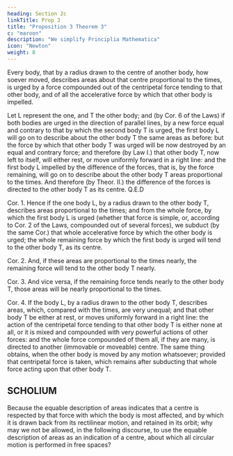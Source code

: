 ```yaml
---
heading: Section 2c
linkTitle: Prop 3
title: "Proposition 3 Theorem 3"
c: "maroon"
description: "We simplify Principlia Mathematica"
icon: "Newton"
weight: 8
---
```




Every body, that by a radius drawn to the centre of another body, how soever moved, describes areas about that centre proportional to the times, is urged by a force compounded out of the centripetal force tending to that other body, and of all the accelerative force by which that other body is impelled.

Let L represent the one, and T the other body; and (by Cor. 6 of the Laws) if both bodies are urged in the direction of parallel lines, by a new force equal and contrary to that by which the second body T is urged, the first body L will go on to describe about the other body T the same areas as before: but the force by which that other body T was urged will be now destroyed by an equal and contrary force; and therefore (by Law I.) that other body T, now left to itself, will either rest, or move uniformly forward in a right line: and the first body L impelled by the difference of the forces, that is, by the force remaining, will go on to describe about the other body T areas proportional to the times. And therefore (by Theor. II.) the difference of the forces is directed to the other body T as its centre.   Q.E.D

Cor. 1. Hence if the one body L, by a radius drawn to the other body T, describes areas proportional to the times; and from the whole force, by which the first body L is urged (whether that force is simple, or, according to Cor. 2 of the Laws, compounded out of several forces), we subduct (by the same Cor.) that whole accelerative force by which the other body is urged; the whole remaining force by which the first body is urged will tend to the other body T, as its centre.

Cor. 2. And, if these areas are proportional to the times nearly, the remaining force will tend to the other body T nearly.

Cor. 3. And vice versa, if the remaining force tends nearly to the other body T, those areas will be nearly proportional to the times.

Cor. 4. If the body L, by a radius drawn to the other body T, describes areas, which, compared with the times, are very unequal; and that other body T be either at rest, or moves uniformly forward in a right line: the action of the centripetal force tending to that other body T is either none at all, or it is mixed and compounded with very powerful actions of other forces: and the whole force compounded of them all, if they are many, is directed to another (immovable or moveable) centre. The same thing obtains, when the other body is moved by any motion whatsoever; provided that centripetal force is taken, which remains after subducting that whole force acting upon that other body T.



## SCHOLIUM

Because the equable description of areas indicates that a centre is respected by that force with which the body is most affected, and by which it is drawn back from its rectilinear motion, and retained in its orbit; why may we not be allowed, in the following discourse, to use the equable description of areas as an indication of a centre, about which all circular motion is performed in free spaces?

